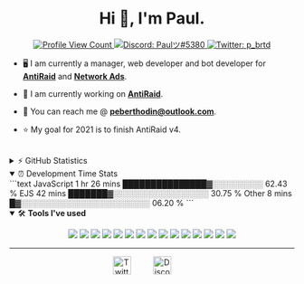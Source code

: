<h1 align="center">Hi 👋, I'm Paul.</h1>

<p align="center">
  <a href="https://github.com/paul-brtd">
    <img src="https://komarev.com/ghpvc/?username=paul-brtd&style=flat-square&label=Profile%20Views&logo=github" alt="Profile View Count"/>
  </a>
  <a href="https://discord.com/users/744825560034705508">
    <img src="https://img.shields.io/badge/Discord-Paulツ%235380-%237289da?logo=discord&style=flat-square" alt="Discord: Paulツ#5380"/>
  </a>
  <a href="https://twitter.com/p_brtd">
    <img src="https://img.shields.io/badge/Twitter-p_brtd-%231DA1F2?logo=twitter&style=flat-square" alt="Twitter: p_brtd"/>
  </a>
</p>

- 🖥 I am currently a manager, web developer and bot developer for **[AntiRaid](https://antiraid.xyz)** and **[Network Ads](https://discord.gg/tPs9dWTJjZ)**.

- 🔨 I am currently working on **[AntiRaid](https://antiraid.xyz)**. 

- 📨 You can reach me @ **[peberthodin@outlook.com](mailto:peberthodin@outlook.com)**.

- ⭐ My goal for 2021 is to finish AntiRaid v4.

<br>

<details>
  <summary>⚡ GitHub Statistics</summary> 
  <img src="https://github-readme-stats.vercel.app/api/top-langs/?username=paul-brtd&layout=compact&theme=tokyonight" />
  <img src="https://github-readme-stats.vercel.app/api?username=paul-brtd&count_private=true&show_icons=true&theme=tokyonight" />
  <img src="https://github-profile-trophy.vercel.app/?username=paul-brtd&theme=dracula" />
</details>


<details open>
  <summary>⏰ Development Time Stats</summary>
<!--START_SECTION:waka-->
```text
JavaScript   1 hr 26 mins    ███████████████▓░░░░░░░░░   62.43 % 
EJS          42 mins         ███████▓░░░░░░░░░░░░░░░░░   30.75 % 
Other        8 mins          █▓░░░░░░░░░░░░░░░░░░░░░░░   06.20 % 
```
<!--END_SECTION:waka-->
</details>

<details open>
<summary>🛠 <b>Tools I've used</b></summary>
<p>

<p align="center">
<img src="https://img.shields.io/badge/Node.JS-black?style=for-the-badge&logo=node" />
<img src="https://img.shields.io/badge/-HTML5-black?style=for-the-badge&logo=HTML5" />
<img src="https://img.shields.io/badge/CSS-black?style=for-the-badge&logo=css3&logoColor=1572B6" />
<img src="https://img.shields.io/badge/Javascript-black?style=for-the-badge&logo=javascript" />
  <img src="https://img.shields.io/badge/Typescript-black?style=for-the-badge&logo=typescript" />
<img src="https://img.shields.io/badge/TailwindCSS-black?style=for-the-badge&logo=Tailwind%20CSS" />
<img src="https://img.shields.io/badge/Font%20Awesome-black?style=for-the-badge&logo=Font%20Awesome" />
<img src="https://img.shields.io/badge/Github-black?style=for-the-badge&logo=Github" />
<img src="https://img.shields.io/badge/Visual%20Studio%20Code-black?style=for-the-badge&logo=visual-studio-code&logoColor=007ACC" />
<img src="https://img.shields.io/badge/NPM-black?style=for-the-badge&logo=npm" />
<img src="https://img.shields.io/badge/MongoDB-black?style=for-the-badge&logo=Mongodb" />
<img src="https://img.shields.io/badge/Photoshop-black?style=for-the-badge&logo=Adobe%20Photoshop" />
<img src="https://img.shields.io/badge/Windows-black?style=for-the-badge&logo=Windows" />
<img src="https://img.shields.io/badge/Arduino-black?style=for-the-badge&logo=Arduino" />
<img src="https://img.shields.io/badge/Discord-black?style=for-the-badge&logo=Discord" />
</p>
</details>

---

<p align="center">
<a href="https://twitter.com/p_brtd" target="_blank"><img alt="Twitter" title="Twitter" height="32" width="32" src="https://raw.githubusercontent.com/peterthehan/peterthehan/master/assets/twitter.svg"></a>&nbsp;&nbsp;&nbsp;&nbsp;&nbsp;&nbsp;&nbsp;&nbsp;&nbsp;
<a href="https://antiraid.xyz/discord" target="_blank"><img alt="Discord" title="Discord" height="32" width="32" src="https://raw.githubusercontent.com/peterthehan/peterthehan/master/assets/discord.svg"></a>&nbsp;&nbsp;&nbsp;&nbsp;&nbsp;&nbsp;&nbsp;&nbsp;&nbsp;
</p>
